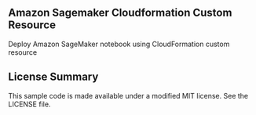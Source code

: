 ## Amazon Sagemaker Cloudformation Custom Resource

Deploy Amazon SageMaker notebook using CloudFormation custom resource

## License Summary

This sample code is made available under a modified MIT license. See the LICENSE file.
